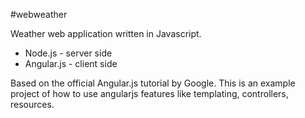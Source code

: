 #webweather

Weather web application written in Javascript.

* Node.js - server side
* Angular.js - client side

Based on the official Angular.js tutorial by Google.
This is an example project of how to use angularjs 
features like templating, controllers, resources.
